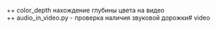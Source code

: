 ++ color_depth нахождение глубины цвета на видео     
++ audio_in_video.py - проверка наличия звуковой дорожки# video
